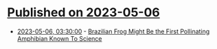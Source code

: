 # [Published on 2023-05-06](index.md)

* [2023-05-06, 03:30:00](https://science.slashdot.org/story/23/05/05/2247237/brazilian-frog-might-be-the-first-pollinating-amphibian-known-to-science?utm_source=rss1.0mainlinkanon&utm_medium=feed) - [Brazilian Frog Might Be the First Pollinating Amphibian Known To Science](https://science.slashdot.org/story/23/05/05/2247237/brazilian-frog-might-be-the-first-pollinating-amphibian-known-to-science?utm_source=rss1.0mainlinkanon&utm_medium=feed)
